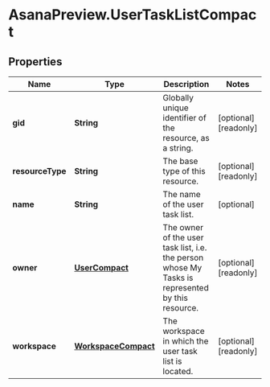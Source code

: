 # AsanaPreview.UserTaskListCompact

## Properties

Name | Type | Description | Notes
------------ | ------------- | ------------- | -------------
**gid** | **String** | Globally unique identifier of the resource, as a string. | [optional] [readonly] 
**resourceType** | **String** | The base type of this resource. | [optional] [readonly] 
**name** | **String** | The name of the user task list. | [optional] 
**owner** | [**UserCompact**](UserCompact.md) | The owner of the user task list, i.e. the person whose My Tasks is represented by this resource. | [optional] [readonly] 
**workspace** | [**WorkspaceCompact**](WorkspaceCompact.md) | The workspace in which the user task list is located. | [optional] [readonly] 



